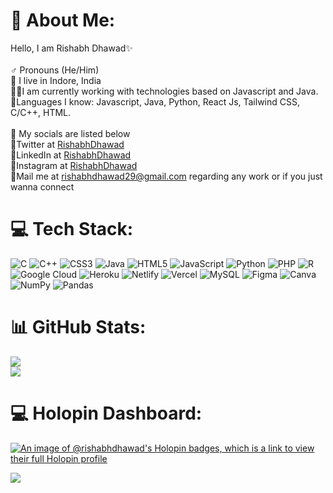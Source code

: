 # 💫 About Me:
Hello, I am Rishabh Dhawad✨<br><br>♂️ Pronouns (He/Him)<br>📍 I live in Indore, India<br>🧑‍💻I am currently working with technologies based on Javascript and Java.<br>🧵Languages I know: Javascript, Java, Python, React Js, Tailwind CSS, C/C++, HTML. <br><br>🦚 My socials are listed below<br>🔹Twitter at <a href="https://twitter.com/RishabhDhawad" >RishabhDhawad </a> <br> 🔹LinkedIn at <a href="https://www.linkedin.com/in/rishabhdhawad/" >RishabhDhawad</a> <br>🔹Instagram at <a href="https://www.instagram.com/rishabhdhawad/" >RishabhDhawad</a> <br>🔹Mail me at rishabhdhawad29@gmail.com regarding any work or if you just wanna connect


# 💻 Tech Stack:
![C](https://img.shields.io/badge/c-%2300599C.svg?style=for-the-badge&logo=c&logoColor=white) ![C++](https://img.shields.io/badge/c++-%2300599C.svg?style=for-the-badge&logo=c%2B%2B&logoColor=white) ![CSS3](https://img.shields.io/badge/css3-%231572B6.svg?style=for-the-badge&logo=css3&logoColor=white) ![Java](https://img.shields.io/badge/java-%23ED8B00.svg?style=for-the-badge&logo=java&logoColor=white) ![HTML5](https://img.shields.io/badge/html5-%23E34F26.svg?style=for-the-badge&logo=html5&logoColor=white) ![JavaScript](https://img.shields.io/badge/javascript-%23323330.svg?style=for-the-badge&logo=javascript&logoColor=%23F7DF1E) ![Python](https://img.shields.io/badge/python-3670A0?style=for-the-badge&logo=python&logoColor=ffdd54) ![PHP](https://img.shields.io/badge/php-%23777BB4.svg?style=for-the-badge&logo=php&logoColor=white) ![R](https://img.shields.io/badge/r-%23276DC3.svg?style=for-the-badge&logo=r&logoColor=white) ![Google Cloud](https://img.shields.io/badge/Google%20Cloud-%234285F4.svg?style=for-the-badge&logo=google-cloud&logoColor=white) ![Heroku](https://img.shields.io/badge/heroku-%23430098.svg?style=for-the-badge&logo=heroku&logoColor=white) ![Netlify](https://img.shields.io/badge/netlify-%23000000.svg?style=for-the-badge&logo=netlify&logoColor=#00C7B7) ![Vercel](https://img.shields.io/badge/vercel-%23000000.svg?style=for-the-badge&logo=vercel&logoColor=white) ![MySQL](https://img.shields.io/badge/mysql-%2300f.svg?style=for-the-badge&logo=mysql&logoColor=white) 	![Figma](https://img.shields.io/badge/figma-%23F24E1E.svg?style=for-the-badge&logo=figma&logoColor=white) ![Canva](https://img.shields.io/badge/Canva-%2300C4CC.svg?style=for-the-badge&logo=Canva&logoColor=white) ![NumPy](https://img.shields.io/badge/numpy-%23013243.svg?style=for-the-badge&logo=numpy&logoColor=white) ![Pandas](https://img.shields.io/badge/pandas-%23150458.svg?style=for-the-badge&logo=pandas&logoColor=white)
# 📊 GitHub Stats:
![](https://github-readme-stats-sigma-five.vercel.app/api?username=rishabhdhawad&theme=dark&hide_border=false&include_all_commits=true&count_private=false)<br/>
![](https://github-readme-stats-sigma-five.vercel.app/api/top-langs/?username=rishabhdhawad&theme=dark&hide_border=false&include_all_commits=true&count_private=true&layout=compact)

# 💻 Holopin Dashboard:
[![An image of @rishabhdhawad's Holopin badges, which is a link to view their full Holopin profile](https://holopin.me/rishabhdhawad)](https://holopin.io/@rishabhdhawad)

![](https://komarev.com/ghpvc/?username=rishabhdhawad&color=blue)
